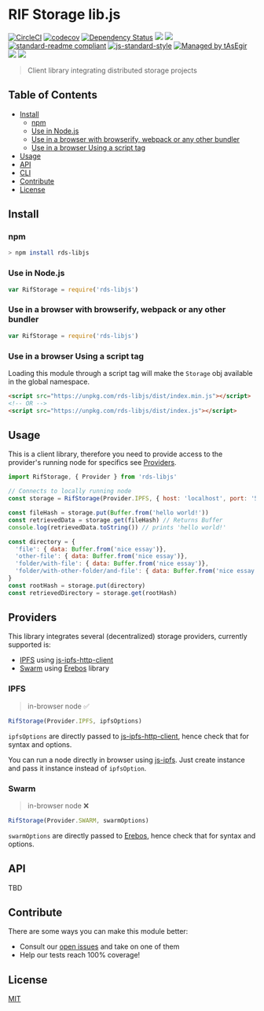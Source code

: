 # RIF Storage lib.js

[![CircleCI](https://flat.badgen.net/circleci/github/rsksmart/rds-libjs)](https://circleci.com/gh/rsksmart/rds-libjs/)
[![codecov](https://codecov.io/gh/rsksmart/rds-libjs/master/graph/badge.svg)](https://codecov.io/gh/rsksmart/rds-libjs) 
[![Dependency Status](https://david-dm.org/rsksmart/rds-libjs.svg?style=flat-square)](https://david-dm.org/rsksmart/rds-libjs)
[![](https://img.shields.io/badge/made%20by-IOVLabs-blue.svg?style=flat-square)](http://iovlabs.org)
[![](https://img.shields.io/badge/project-RIF%20Storage-blue.svg?style=flat-square)](https://www.rifos.org/)
[![standard-readme compliant](https://img.shields.io/badge/standard--readme-OK-brightgreen.svg?style=flat-square)](https://github.com/RichardLitt/standard-readme)
[![js-standard-style](https://img.shields.io/badge/code%20style-standard-brightgreen.svg?style=flat-square)](https://github.com/feross/standard)
[![Managed by tAsEgir](https://img.shields.io/badge/%20managed%20by-tasegir-brightgreen?style=flat-square)](https://github.com/auhau/tasegir)
![](https://img.shields.io/badge/npm-%3E%3D6.0.0-orange.svg?style=flat-square)
![](https://img.shields.io/badge/Node.js-%3E%3D10.0.0-orange.svg?style=flat-square)

> Client library integrating distributed storage projects  

## Table of Contents

- [Install](#install)
  - [npm](#npm)
  - [Use in Node.js](#use-in-nodejs)
  - [Use in a browser with browserify, webpack or any other bundler](#use-in-a-browser-with-browserify-webpack-or-any-other-bundler)
  - [Use in a browser Using a script tag](#use-in-a-browser-using-a-script-tag)
- [Usage](#usage)
- [API](#api)
- [CLI](#cli)
- [Contribute](#contribute)
- [License](#license)

## Install

### npm

```sh
> npm install rds-libjs
```

### Use in Node.js

```js
var RifStorage = require('rds-libjs')
```

### Use in a browser with browserify, webpack or any other bundler

```js
var RifStorage = require('rds-libjs')
```

### Use in a browser Using a script tag

Loading this module through a script tag will make the `Storage` obj available in the global namespace.

```html
<script src="https://unpkg.com/rds-libjs/dist/index.min.js"></script>
<!-- OR -->
<script src="https://unpkg.com/rds-libjs/dist/index.js"></script>
```

## Usage

This is a client library, therefore you need to provide access to the provider's running node for specifics see [Providers](#providers).

```javascript
import RifStorage, { Provider } from 'rds-libjs'

// Connects to locally running node
const storage = RifStorage(Provider.IPFS, { host: 'localhost', port: '5001', protocol: 'http' })

const fileHash = storage.put(Buffer.from('hello world!'))
const retrievedData = storage.get(fileHash) // Returns Buffer
console.log(retrievedData.toString()) // prints 'hello world!'

const directory = {
  'file': { data: Buffer.from('nice essay')},
  'other-file': { data: Buffer.from('nice essay')},
  'folder/with-file': { data: Buffer.from('nice essay')},
  'folder/with-other-folder/and-file': { data: Buffer.from('nice essay')}
}
const rootHash = storage.put(directory)
const retrievedDirectory = storage.get(rootHash)
```

## Providers

This library integrates several (decentralized) storage providers, currently supported is:
 
 - [IPFS](https://ipfs.io/) using [js-ipfs-http-client]
 - [Swarm](http://swarm-guide.readthedocs.io/) using [Erebos] library

### IPFS

 > in-browser node ✅ 

```javascript
RifStorage(Provider.IPFS, ipfsOptions)
```

`ipfsOptions` are directly passed to [js-ipfs-http-client], hence check that for syntax and options.

You can run a node directly in browser using [js-ipfs]. Just create instance and pass it instance instead of `ipfsOption`.

### Swarm

 > in-browser node ❌ 

```javascript
RifStorage(Provider.SWARM, swarmOptions)
```

`swarmOptions` are directly passed to [Erebos], hence check that for syntax and options.

## API

TBD

## Contribute

There are some ways you can make this module better:

- Consult our [open issues](https://github.com/rsksmart/rds-libjs/issues) and take on one of them
- Help our tests reach 100% coverage!

## License

[MIT](./LICENSE)

[js-ipfs-http-client]: https://github.com/ipfs/js-ipfs-http-client/
[js-ipfs]: https://github.com/ipfs/js-ipfs
[Erebos]: https://erebos.js.org/docs/api-bzz
